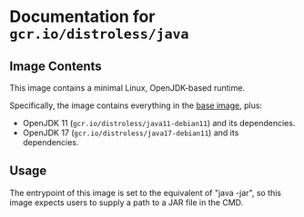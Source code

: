 # Documentation for `gcr.io/distroless/java`

## Image Contents

This image contains a minimal Linux, OpenJDK-based runtime.

Specifically, the image contains everything in the [base image](../base/README.md), plus:

* OpenJDK 11 (`gcr.io/distroless/java11-debian11`) and its dependencies.
* OpenJDK 17 (`gcr.io/distroless/java17-debian11`) and its dependencies.


## Usage

The entrypoint of this image is set to the equivalent of "java -jar", so this image expects users to supply a path to a JAR file in the CMD.
